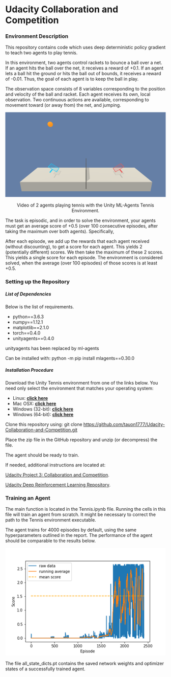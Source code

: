 

# Udacity Collaboration and Competition

### Environment Description

This repository contains code which uses deep deterministic policy gradient to teach two agents to play tennis.

In this environment, two agents control rackets to bounce a ball over a net. If an agent hits the ball over the net, it receives a reward of +0.1. If an agent lets a ball hit the ground or hits the ball out of bounds, it receives a reward of -0.01. Thus, the goal of each agent is to keep the ball in play.

The observation space consists of 8 variables corresponding to the position and velocity of the ball and racket. Each agent receives its own, local observation. Two continuous actions are available, corresponding to movement toward (or away from) the net, and jumping.

<p align="center">
  <img src="./assets/tennis.png" width="600"/>
</p>

<p align="center">
Video of 2 agents playing tennis with the Unity ML-Agents Tennis Environment.
</p>

The task is episodic, and in order to solve the environment, your agents must get an average score of +0.5 (over 100 consecutive episodes, after taking the maximum over both agents). Specifically,

After each episode, we add up the rewards that each agent received (without discounting), to get a score for each agent. This yields 2 (potentially different) scores. We then take the maximum of these 2 scores.
This yields a single score for each episode.
The environment is considered solved, when the average (over 100 episodes) of those scores is at least +0.5.

### Setting up the Repository

##### List of Dependencies

Below is the list of requirements.
<ul>
<li> python==3.6.3 </li>
<li> numpy==1.12.1 </li>
<li> matplotlib==2.1.0 </li>
<li> torch==0.4.0 </li>
<li> unityagents==0.4.0 </li>
</ul>

unityagents has been replaced by ml-agents

Can be installed with:
python -m pip install mlagents==0.30.0

##### Installation Procedure
Download the Unity Tennis environment from one of the links below. You need only select the environment that matches your operating system:

- Linux: **[click here](https://s3-us-west-1.amazonaws.com/udacity-drlnd/P3/Tennis/Tennis_Linux.zip)**
- Mac OSX: **[click here](https://s3-us-west-1.amazonaws.com/udacity-drlnd/P3/Tennis/Tennis.app.zip)**
- Windows (32-bit): **[click here](https://s3-us-west-1.amazonaws.com/udacity-drlnd/P3/Tennis/Tennis_Windows_x86.zip)**
- Windows (64-bit): **[click here](https://s3-us-west-1.amazonaws.com/udacity-drlnd/P3/Tennis/Tennis_Windows_x86_64.zip)**

Clone this repository using: git clone https://github.com/tauon1777/Udacity-Collaboration-and-Competition.git

Place the zip file in the GitHub repository and unzip (or decompress) the file.

The agent should be ready to train.

If needed, additional instructions are located at:

[Udacity Project 3: Collaboration and Competition](https://github.com/udacity/deep-reinforcement-learning/tree/master/p3_collab-compet).

[Udacity Deep Reinforcement Learning Repository](https://github.com/udacity/deep-reinforcement-learning#dependencies).

### Training an Agent

The main function is located in the Tennis.ipynb file. Running the cells in this file will train an agent from scratch. It might be necessary to correct the path to the Tennis environment executable.

The agent trains for 4000 episodes by default, using the same hyperparameters outlined in the report. The performance of the agent should be comparable to the results below.

<p align="center">
  <img src="./assets/DDPG_scores.png" width="600"/>
</p>

The file all_state_dicts.pt contains the saved network weights and optimizer states of a successfully trained agent.
